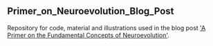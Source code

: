 ## Primer_on_Neuroevolution_Blog_Post ##

Repository for code, material and illustrations used in the blog post ['A Primer on the Fundamental Concepts of Neuroevolution'](https://medium.com/@paulpauls/4a5efec9df08).

